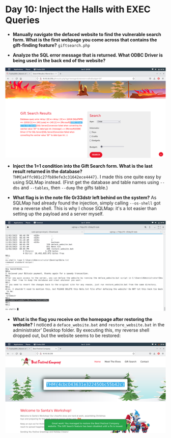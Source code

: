 # Day 10:  Inject the Halls with EXEC Queries

* **Manually navigate the defaced website to find the vulnerable search form. What is the first webpage you come across that contains the gift-finding feature?** `giftsearch.php`

* **Analyze the SQL error message that is returned. What ODBC Driver is being used in the back end of the website?**

![](screenshot.png)

* **Inject the 1=1 condition into the Gift Search form. What is the last result returned in the database?** `THM{a4ffc901c27fb89efe3c31642ece4447}`. I made this one quite easy by using SQLMap instead. (First get the database and table names using `--dbs` and `--tables`, then `--dump` the gifts table.)

* **What flag is in the note file Gr33dstr left behind on the system?** As SQLMap had already found the injection, simply calling `--os-shell`  got me a reverse shell. This is why I chose SQLMap: it's a lot easier than setting up the payload and a server myself.

![](screenshot2.png)

* **What is the flag you receive on the homepage after restoring the website?** I noticed a `deface_website.bat` and `restore_website.bat` in the administrator' Desktop folder. By executing this, my reverse shell dropped out, but the website seems to be restored:

![](screenshot3.png)
